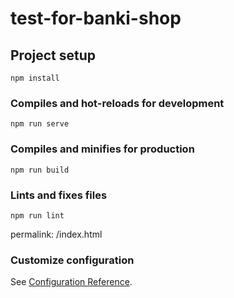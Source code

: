 # test-for-banki-shop

## Project setup
```
npm install
```

### Compiles and hot-reloads for development
```
npm run serve
```

### Compiles and minifies for production
```
npm run build
```

### Lints and fixes files
```
npm run lint
```
permalink: /index.html

### Customize configuration
See [Configuration Reference](https://cli.vuejs.org/config/).
